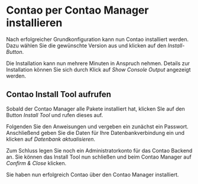# Contao per Contao Manager installieren
Nach erfolgreicher Grundkonfiguration kann nun Contao installiert werden.
Dazu wählen Sie die gewünschte Version aus und klicken auf den *Install-Button*. 

Die Installation kann nun mehrere Minuten in Anspruch nehmen.
Details zur Installation können Sie sich durch Klick auf *Show Console Output* angezeigt werden.

## Contao Install Tool aufrufen
Sobald der Contao Manager alle Pakete installiert hat, klicken SIe auf den Button *Install Tool* und rufen dieses auf.

Folgenden Sie den Anweisungen und vergeben ein zunächst ein Passwort.
Anschließend geben Sie die Daten für Ihre Datenbankverbindung ein und klicken auf *Datenbank aktualisieren*.

Zum Schluss legen Sie noch ein Administratorkonto für das Contao Backend an.
Sie können das Install Tool nun schließen und beim Contao Manager auf *Confirm & Close* klicken.

Sie haben nun erfolgreich Contao über den Contao Manager installiert.
